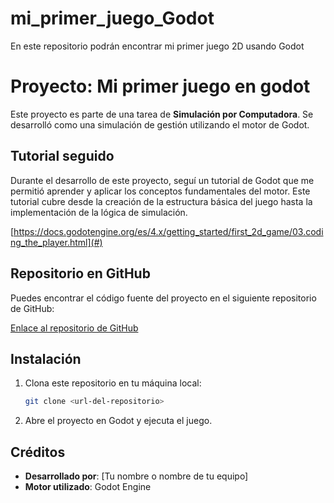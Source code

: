 # mi_primer_juego_Godot
En este repositorio podrán encontrar mi primer juego 2D usando Godot
# Proyecto: Mi primer juego en godot

Este proyecto es parte de una tarea de **Simulación por Computadora**. Se desarrolló como una simulación de gestión utilizando el motor de Godot. 

## Tutorial seguido

Durante el desarrollo de este proyecto, seguí un tutorial de Godot que me permitió aprender y aplicar los conceptos fundamentales del motor. Este tutorial cubre desde la creación de la estructura básica del juego hasta la implementación de la lógica de simulación.

[https://docs.godotengine.org/es/4.x/getting_started/first_2d_game/03.coding_the_player.html](#)

## Repositorio en GitHub

Puedes encontrar el código fuente del proyecto en el siguiente repositorio de GitHub:

[Enlace al repositorio de GitHub](#)

## Instalación

1. Clona este repositorio en tu máquina local:
    ```bash
    git clone <url-del-repositorio>
    ```

2. Abre el proyecto en Godot y ejecuta el juego.

## Créditos

- **Desarrollado por**: [Tu nombre o nombre de tu equipo]
- **Motor utilizado**: Godot Engine

